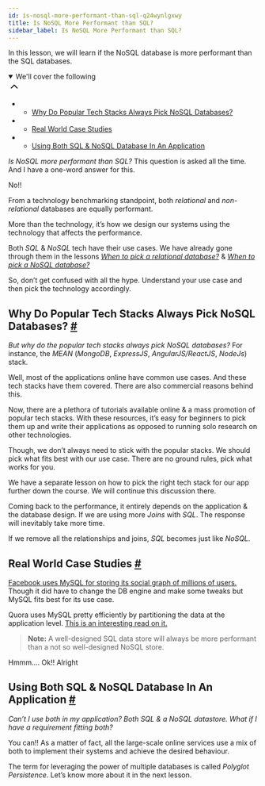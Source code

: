 ```yaml
---
id: is-nosql-more-performant-than-sql-q24wynlgxwy
title: Is NoSQL More Performant than SQL?
sidebar_label: Is NoSQL More Performant than SQL?
---
```


<div class="PageSummary__TopLeft-sc-19qsvz4-36 fwauBw"><p class="PageSummary__Description-sc-19qsvz4-13 cPWwbw">In this lesson, we will learn if the NoSQL database is more performant than the SQL databases.</p><div class="PageSummary__Toc-sc-19qsvz4-39 gUDsJM"><details open="" class="styles__PageTOCStyled-rf9d2l-0 jgnDfg"><summary role="button" tabindex="0" class="styles__HeadingWrap-rf9d2l-1 jpKLlP">We'll cover the following<div rotate="0" color="black" size="24" display="inline-flex" name="icon-button" class="styles__IconButton-sc-12pjl04-0 bLjBRS"><svg xmlns="http://www.w3.org/2000/svg" width="24" height="24" viewBox="0 0 24 24" fill="none" stroke="currentColor" stroke-width="2" stroke-linecap="round" stroke-linejoin="round"><polyline points="18 15 12 9 6 15"></polyline></svg></div></summary><div class="markdown-container-div"><div class="markdownViewer Markdown__Viewer-sc-7qtuee-1 dZltoR" role="none"><ul>
<li>
<ul>
<li><a href="#why-do-popular-tech-stacks-always-pick-nosql-databases">Why Do Popular Tech Stacks Always Pick NoSQL Databases?</a></li>
</ul>
</li>
<li>
<ul>
<li><a href="#real-world-case-studies">Real World Case Studies</a></li>
</ul>
</li>
<li>
<ul>
<li><a href="#using-both-sql-nosql-database-in-an-application">Using Both SQL &amp; NoSQL Database In An Application</a></li>
</ul>
</li>
</ul>
</div></div></details></div></div><div class="styles__ViewerComponentViewStyled-sc-1xosrua-0 cvzEyH"><div><div><div><div><div class=""><div class=""><div class="markdown-container-div"><div class="markdownViewer Markdown__Viewer-sc-7qtuee-1 zJKNA" role="none"><p data-id="95e22033de7a3f8f97ab523cc1bc6ec3"><em>Is NoSQL more performant than SQL?</em> This question is asked all the time. And I have a one-word answer for this.</p>
<p data-id="65df116fd53533becff043ca89f6b1fb">No!!</p>
<p data-id="647ea74cdf7db724b4920915cad8204b">From a technology benchmarking standpoint, both <em>relational</em> and <em>non-relational</em> databases are equally performant.</p>
<p data-id="274448991b3a675ff8c2e54360130142">More than the technology, it’s how we design our systems using the technology that affects the performance.</p>
<p data-id="39375eefe7d5897ae08760225f3cb519">Both <em>SQL</em> &amp; <em>NoSQL</em> tech have their use cases. We have already gone through them in the lessons <a href="https://www.educative.io/collection/page/6064040858091520/6411938009448448/6652931912761344" target="_blank"><em>When to pick a relational database?</em></a> &amp; <a href="https://www.educative.io/collection/page/6064040858091520/6411938009448448/4828109427703808" target="_blank"><em>When to pick a NoSQL database?</em></a></p>
<p data-id="37aba3a95cec0cd5fdf30ca64e9595fd">So, don’t get confused with all the hype. Understand your use case and then pick the technology accordingly.</p>
</div></div></div></div></div></div></div></div></div><div class="styles__ViewerComponentViewStyled-sc-1xosrua-0 cvzEyH"><div><div><div><div><div class=""><div class=""><div class="markdown-container-div"><div class="markdownViewer Markdown__Viewer-sc-7qtuee-1 zJKNA" role="none"><h2 id="why-do-popular-tech-stacks-always-pick-nosql-databases" data-id="a2d99aee7c5f8ad997eb6f63ffb7283c">Why Do Popular Tech Stacks Always Pick NoSQL Databases? <a class="markdownIt-Anchor" href="#why-do-popular-tech-stacks-always-pick-nosql-databases"><span class="anchor-link">#</span></a></h2>
<p data-id="21bb23d1dc4ffaa76c50c78bd2c50629"><em>But why do the popular tech stacks always pick NoSQL databases?</em> For instance, the <em>MEAN</em> (<em>MongoDB</em>, <em>ExpressJS</em>, <em>AngularJS/ReactJS</em>, <em>NodeJs</em>) stack.</p>
<p data-id="5f4d7cfdc42b7ebcdb0d3d5661fbb521">Well, most of the applications online have common use cases. And these tech stacks have them covered. There are also commercial reasons behind this.</p>
<p data-id="3cad6e11c11abd7e5dd8e9676246ddcf">Now, there are a plethora of tutorials available online &amp; a mass promotion of popular tech stacks. With these resources, it’s easy for beginners to pick them up and write their applications as opposed to running solo research on other technologies.</p>
<p data-id="5887015307e18f45ea504bb556028163">Though, we don’t always need to stick with the popular stacks. We should pick what fits best with our use case. There are no ground rules, pick what works for you.</p>
<p data-id="b00dccd1bc7bd2aa42750f0ac01db0c2">We have a separate lesson on how to pick the right tech stack for our app further down the course. We will continue this discussion there.</p>
<p data-id="7daf1ece2fd0cd811687ad0f2fc7066e">Coming back to the performance, it entirely depends on the application &amp; the database design. If we are using more <em>Joins</em> with <em>SQL</em>. The response will inevitably take more time.</p>
<p data-id="f793289dde42c2c73e6c1762db41ef57">If we remove all the relationships and joins, <em>SQL</em> becomes just like <em>NoSQL</em>.</p>
</div></div></div></div></div></div></div></div></div><div class="styles__ViewerComponentViewStyled-sc-1xosrua-0 cvzEyH"><div><div><div><div><div class=""><div class=""><div class="markdown-container-div"><div class="markdownViewer Markdown__Viewer-sc-7qtuee-1 zJKNA" role="none"><h2 id="real-world-case-studies" data-id="5686166c0f95e34154bdd62843c69e10">Real World Case Studies <a class="markdownIt-Anchor" href="#real-world-case-studies"><span class="anchor-link">#</span></a></h2>
<p data-id="1f5456a9cdbb99e2288a50fe763fc7f5"><a href="https://www.8bitmen.com/what-database-does-facebook-use-a-1000-feet-deep-dive/" target="_blank">Facebook uses MySQL for storing its social graph of millions of users.</a> Though it did have to change the DB engine and make some tweaks but MySQL fits best for its use case.</p>
<p data-id="1b05e9bcf61ce718559a46cba00dd7d8">Quora uses MySQL pretty efficiently by partitioning the data at the application level. <a href="https://www.quora.com/Why-does-Quora-use-MySQL-as-the-data-store-instead-of-NoSQLs-such-as-Cassandra-MongoDB-or-CouchDB-Are-they-doing-any-JOINs-over-MySQL-Are-there-plans-to-switch-to-another-DB" target="_blank">This is an interesting read on it.</a></p>
<blockquote data-id="a18b357b9b93af718f7bbfccd88e4385">
<p><strong>Note:</strong> A well-designed SQL data store will always be more performant than a not so well-designed NoSQL store.</p>
</blockquote>
<p data-id="0216e990dacecf491c4597d00a7f3469">Hmmm…. Ok!! Alright</p>
</div></div></div></div></div></div></div></div></div><div class="styles__ViewerComponentViewStyled-sc-1xosrua-0 cvzEyH"><div><div><div><div><div class=""><div class=""><div class="markdown-container-div"><div class="markdownViewer Markdown__Viewer-sc-7qtuee-1 zJKNA" role="none"><h2 id="using-both-sql-nosql-database-in-an-application" data-id="d7c18d7095b499ceb8e0ed8f3713c63d">Using Both SQL &amp; NoSQL Database In An Application <a class="markdownIt-Anchor" href="#using-both-sql-nosql-database-in-an-application"><span class="anchor-link">#</span></a></h2>
<p data-id="e42d236ba519f37189d65cef3ac21a32"><em>Can’t I use both in my application? Both SQL &amp; a NoSQL datastore. What if I have a requirement fitting both?</em></p>
<p data-id="06e59437eac3544309340afc9058fe97">You can!! As a matter of fact, all the large-scale online services use a mix of both to implement their systems and achieve the desired behaviour.</p>
<p data-id="3f3f64afa2b4fa3b025817960e8d6948">The term for leveraging the power of multiple databases is called <em>Polyglot Persistence</em>. Let’s know more about it in the next lesson.</p>
</div></div></div></div></div></div></div></div></div>